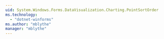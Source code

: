 ```yaml
---
uid: System.Windows.Forms.DataVisualization.Charting.PointSortOrder
ms.technology: 
  - "dotnet-winforms"
ms.author: "mblythe"
manager: "mblythe"
---
```

